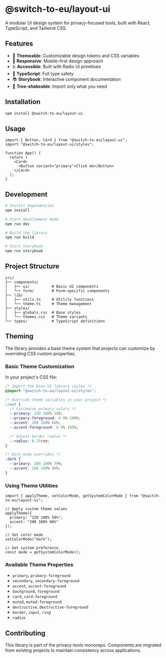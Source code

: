 # @switch-to-eu/layout-ui

A modular UI design system for privacy-focused tools, built with React, TypeScript, and Tailwind CSS.

## Features

- 🎨 **Themeable**: Customizable design tokens and CSS variables
- 📱 **Responsive**: Mobile-first design approach
- ♿ **Accessible**: Built with Radix UI primitives
- 🔧 **TypeScript**: Full type safety
- 📚 **Storybook**: Interactive component documentation
- 🎯 **Tree-shakeable**: Import only what you need

## Installation

```bash
npm install @switch-to-eu/layout-ui
```

## Usage

```tsx
import { Button, Card } from "@switch-to-eu/layout-ui";
import "@switch-to-eu/layout-ui/styles";

function App() {
  return (
    <Card>
      <Button variant="primary">Click me</Button>
    </Card>
  );
}
```

## Development

```bash
# Install dependencies
npm install

# Start development mode
npm run dev

# Build the library
npm run build

# Start Storybook
npm run storybook
```

## Project Structure

```
src/
├── components/
│   ├── ui/          # Basic UI components
│   └── form/        # Form-specific components
├── lib/
│   ├── utils.ts     # Utility functions
│   └── theme.ts     # Theme management
├── styles/
│   ├── globals.css  # Base styles
│   └── themes.css   # Theme variants
└── types/           # TypeScript definitions
```

## Theming

The library provides a base theme system that projects can customize by overriding CSS custom properties.

### Basic Theme Customization

In your project's CSS file:

```css
/* Import the base UI library styles */
@import "@switch-to-eu/layout-ui/styles";

/* Override theme variables in your project */
:root {
  /* Customize primary colors */
  --primary: 220 100% 50%;
  --primary-foreground: 0 0% 100%;
  --accent: 200 100% 60%;
  --accent-foreground: 0 0% 100%;

  /* Adjust border radius */
  --radius: 0.75rem;
}

/* Dark mode overrides */
.dark {
  --primary: 200 100% 70%;
  --accent: 180 100% 80%;
}
```

### Using Theme Utilities

```tsx
import { applyTheme, setColorMode, getSystemColorMode } from "@switch-to-eu/layout-ui";

// Apply custom theme values
applyTheme({
  primary: "220 100% 50%",
  accent: "200 100% 60%"
});

// Set color mode
setColorMode("dark");

// Get system preference
const mode = getSystemColorMode();
```

### Available Theme Properties

- `primary`, `primary-foreground`
- `secondary`, `secondary-foreground`
- `accent`, `accent-foreground`
- `background`, `foreground`
- `card`, `card-foreground`
- `muted`, `muted-foreground`
- `destructive`, `destructive-foreground`
- `border`, `input`, `ring`
- `radius`

## Contributing

This library is part of the privacy-tools monorepo. Components are migrated from existing projects to maintain consistency across applications.
